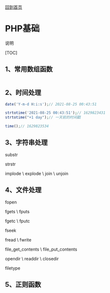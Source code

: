 [回到首页](../README.md)

# PHP基础

说明

[TOC]

## 1、常用数组函数

```php
```



## 2、时间处理

```php
date('Y-m-d H:i:s');// 2021-08-25 00:43:51

strtotime('2021-08-25 00:43:51');// 1629823431
strtotime("+1 day");// 一天前的时间戳

time();// 1629823534

```



## 3、字符串处理

substr

strstr

implode \ explode \ join \ unjoin

## 4、文件处理

fopen

fgets \ fputs

fgetc \ fputc

fseek

fread \ fwrite

file_get_contents \ file_put_contents

opendir \ readdir \ closedir

filetype

## 5、正则函数



